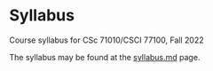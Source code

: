# Syllabus
Course syllabus for CSc 71010/CSCI 77100, Fall 2022

The syllabus may be found at the [syllabus.md] page.

[syllabus.md]: https://github.com/CSc-71010-CSCI-77100-Fall-2022/Syllabus/blob/master/syllabus.md
